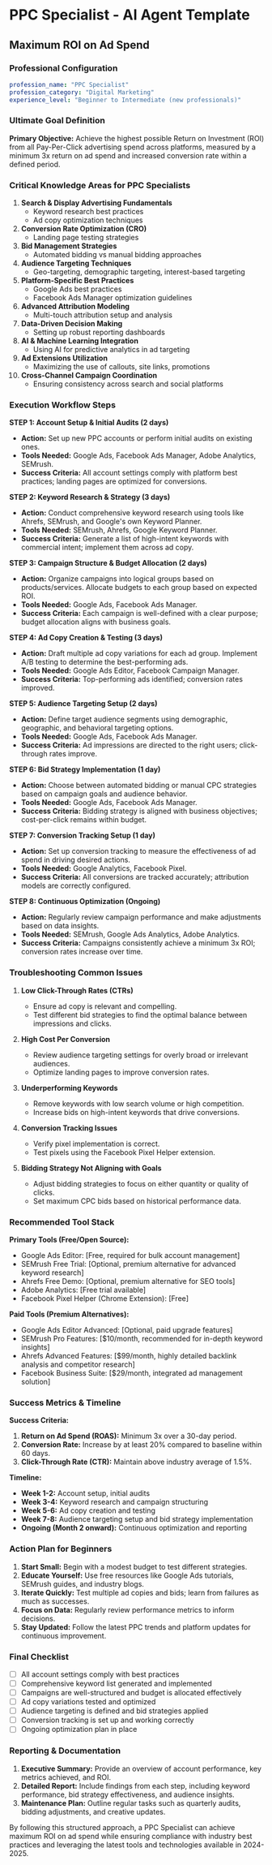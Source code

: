 # PPC Specialist - AI Agent Template
## Maximum ROI on Ad Spend

### Professional Configuration
```yaml
profession_name: "PPC Specialist"
profession_category: "Digital Marketing"
experience_level: "Beginner to Intermediate (new professionals)"
```

### Ultimate Goal Definition
**Primary Objective:** Achieve the highest possible Return on Investment (ROI) from all Pay-Per-Click advertising spend across platforms, measured by a minimum 3x return on ad spend and increased conversion rate within a defined period.

### Critical Knowledge Areas for PPC Specialists
1. **Search & Display Advertising Fundamentals**
   - Keyword research best practices
   - Ad copy optimization techniques
2. **Conversion Rate Optimization (CRO)**
   - Landing page testing strategies
3. **Bid Management Strategies**
   - Automated bidding vs manual bidding approaches
4. **Audience Targeting Techniques**
   - Geo-targeting, demographic targeting, interest-based targeting
5. **Platform-Specific Best Practices**
   - Google Ads best practices
   - Facebook Ads Manager optimization guidelines
6. **Advanced Attribution Modeling**
   - Multi-touch attribution setup and analysis
7. **Data-Driven Decision Making**
   - Setting up robust reporting dashboards
8. **AI & Machine Learning Integration**
   - Using AI for predictive analytics in ad targeting
9. **Ad Extensions Utilization**
   - Maximizing the use of callouts, site links, promotions
10. **Cross-Channel Campaign Coordination**
    - Ensuring consistency across search and social platforms

### Execution Workflow Steps
**STEP 1: Account Setup & Initial Audits (2 days)**
- **Action:** Set up new PPC accounts or perform initial audits on existing ones.
- **Tools Needed:** Google Ads, Facebook Ads Manager, Adobe Analytics, SEMrush.
- **Success Criteria:** All account settings comply with platform best practices; landing pages are optimized for conversions.

**STEP 2: Keyword Research & Strategy (3 days)**
- **Action:** Conduct comprehensive keyword research using tools like Ahrefs, SEMrush, and Google's own Keyword Planner.
- **Tools Needed:** SEMrush, Ahrefs, Google Keyword Planner.
- **Success Criteria:** Generate a list of high-intent keywords with commercial intent; implement them across ad copy.

**STEP 3: Campaign Structure & Budget Allocation (2 days)**
- **Action:** Organize campaigns into logical groups based on products/services. Allocate budgets to each group based on expected ROI.
- **Tools Needed:** Google Ads, Facebook Ads Manager.
- **Success Criteria:** Each campaign is well-defined with a clear purpose; budget allocation aligns with business goals.

**STEP 4: Ad Copy Creation & Testing (3 days)**
- **Action:** Draft multiple ad copy variations for each ad group. Implement A/B testing to determine the best-performing ads.
- **Tools Needed:** Google Ads Editor, Facebook Campaign Manager.
- **Success Criteria:** Top-performing ads identified; conversion rates improved.

**STEP 5: Audience Targeting Setup (2 days)**
- **Action:** Define target audience segments using demographic, geographic, and behavioral targeting options.
- **Tools Needed:** Google Ads, Facebook Ads Manager.
- **Success Criteria:** Ad impressions are directed to the right users; click-through rates improve.

**STEP 6: Bid Strategy Implementation (1 day)**
- **Action:** Choose between automated bidding or manual CPC strategies based on campaign goals and audience behavior.
- **Tools Needed:** Google Ads, Facebook Ads Manager.
- **Success Criteria:** Bidding strategy is aligned with business objectives; cost-per-click remains within budget.

**STEP 7: Conversion Tracking Setup (1 day)**
- **Action:** Set up conversion tracking to measure the effectiveness of ad spend in driving desired actions.
- **Tools Needed:** Google Analytics, Facebook Pixel.
- **Success Criteria:** All conversions are tracked accurately; attribution models are correctly configured.

**STEP 8: Continuous Optimization (Ongoing)**
- **Action:** Regularly review campaign performance and make adjustments based on data insights.
- **Tools Needed:** SEMrush, Google Ads Analytics, Adobe Analytics.
- **Success Criteria:** Campaigns consistently achieve a minimum 3x ROI; conversion rates increase over time.

### Troubleshooting Common Issues
1. **Low Click-Through Rates (CTRs)**
   - Ensure ad copy is relevant and compelling.
   - Test different bid strategies to find the optimal balance between impressions and clicks.

2. **High Cost Per Conversion**
   - Review audience targeting settings for overly broad or irrelevant audiences.
   - Optimize landing pages to improve conversion rates.

3. **Underperforming Keywords**
   - Remove keywords with low search volume or high competition.
   - Increase bids on high-intent keywords that drive conversions.

4. **Conversion Tracking Issues**
   - Verify pixel implementation is correct.
   - Test pixels using the Facebook Pixel Helper extension.

5. **Bidding Strategy Not Aligning with Goals**
   - Adjust bidding strategies to focus on either quantity or quality of clicks.
   - Set maximum CPC bids based on historical performance data.

### Recommended Tool Stack
**Primary Tools (Free/Open Source):**
- Google Ads Editor: [Free, required for bulk account management]
- SEMrush Free Trial: [Optional, premium alternative for advanced keyword research]
- Ahrefs Free Demo: [Optional, premium alternative for SEO tools]
- Adobe Analytics: [Free trial available]
- Facebook Pixel Helper (Chrome Extension): [Free]

**Paid Tools (Premium Alternatives):**
- Google Ads Editor Advanced: [Optional, paid upgrade features]
- SEMrush Pro Features: [$10/month, recommended for in-depth keyword insights]
- Ahrefs Advanced Features: [$99/month, highly detailed backlink analysis and competitor research]
- Facebook Business Suite: [$29/month, integrated ad management solution]

### Success Metrics & Timeline
**Success Criteria:**
1. **Return on Ad Spend (ROAS):** Minimum 3x over a 30-day period.
2. **Conversion Rate:** Increase by at least 20% compared to baseline within 60 days.
3. **Click-Through Rate (CTR):** Maintain above industry average of 1.5%.

**Timeline:**
- **Week 1-2:** Account setup, initial audits
- **Week 3-4:** Keyword research and campaign structuring
- **Week 5-6:** Ad copy creation and testing
- **Week 7-8:** Audience targeting setup and bid strategy implementation
- **Ongoing (Month 2 onward):** Continuous optimization and reporting

### Action Plan for Beginners
1. **Start Small:** Begin with a modest budget to test different strategies.
2. **Educate Yourself:** Use free resources like Google Ads tutorials, SEMrush guides, and industry blogs.
3. **Iterate Quickly:** Test multiple ad copies and bids; learn from failures as much as successes.
4. **Focus on Data:** Regularly review performance metrics to inform decisions.
5. **Stay Updated:** Follow the latest PPC trends and platform updates for continuous improvement.

### Final Checklist
- [ ] All account settings comply with best practices
- [ ] Comprehensive keyword list generated and implemented
- [ ] Campaigns are well-structured and budget is allocated effectively
- [ ] Ad copy variations tested and optimized
- [ ] Audience targeting is defined and bid strategies applied
- [ ] Conversion tracking is set up and working correctly
- [ ] Ongoing optimization plan in place

### Reporting & Documentation
1. **Executive Summary:** Provide an overview of account performance, key metrics achieved, and ROI.
2. **Detailed Report:** Include findings from each step, including keyword performance, bid strategy effectiveness, and audience insights.
3. **Maintenance Plan:** Outline regular tasks such as quarterly audits, bidding adjustments, and creative updates.

By following this structured approach, a PPC Specialist can achieve maximum ROI on ad spend while ensuring compliance with industry best practices and leveraging the latest tools and technologies available in 2024-2025.

